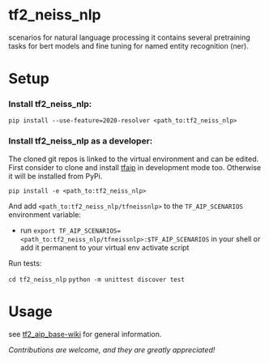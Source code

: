 # tf2_neiss_nlp
scenarios for natural language processing
it contains several pretraining tasks for bert models and fine tuning for named entity recognition (ner).

# Setup
### Install tf2_neiss_nlp:

`pip install --use-feature=2020-resolver <path_to:tf2_neiss_nlp>`

### Install tf2_neiss_nlp as a developer:
The cloned git repos is linked to the virtual environment and can be edited.
First consider to clone and install [tfaip](https://github.com/Planet-AI-GmbH/tf2_aip_base) in development mode too. 
Otherwise it will be installed from PyPi.

`pip install -e <path_to:tf2_neiss_nlp>`

And add `<path_to:tf2_neiss_nlp/tfneissnlp>` to the `TF_AIP_SCENARIOS` environment variable:
* run `export TF_AIP_SCENARIOS=<path_to:tf2_neiss_nlp/tfneissnlp>:$TF_AIP_SCENARIOS` 
  in your shell or add it permanent to your virtual env activate script

Run tests: 

`cd tf2_neiss_nlp`
`python -m unittest discover test`

# Usage
see [tf2_aip_base-wiki](https://github.com/Planet-AI-GmbH/tf2_aip_base/wiki) for general information.

_Contributions are welcome, and they are greatly appreciated!_
